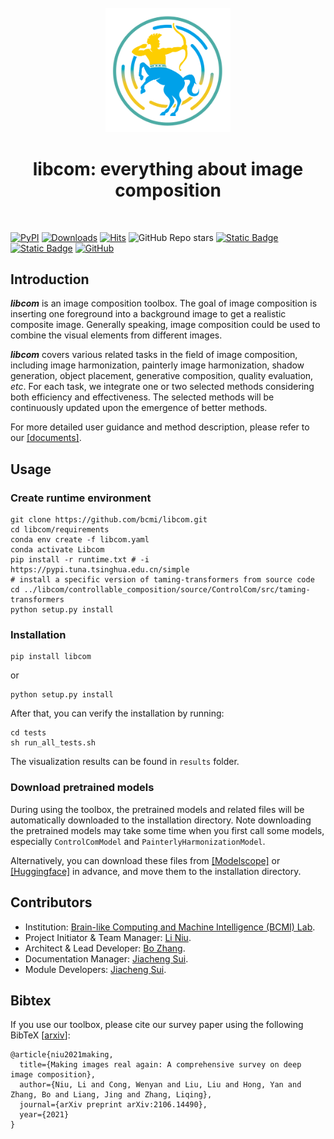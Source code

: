<div align="center">
</br>
<img src="resources/LOGO.png" width="200" />

</div>

<h1 align="center">libcom: everything about image composition</h1>

</br>

[![PyPI](https://img.shields.io/pypi/v/libcom)](https://pypi.org/project/libcom)
[![Downloads](https://static.pepy.tech/badge/libcom)](https://pepy.tech/project/libcom)
[![Hits](https://hits.sh/github.com/bcmi/libcom.svg?label=views&extraCount=239)](https://hits.sh/github.com/bcmi/libcom/)
![GitHub Repo stars](https://img.shields.io/github/stars/bcmi/libcom)
[![Static Badge](https://img.shields.io/badge/Image%20Composition%20Demo-Green)](https://bcmi.sjtu.edu.cn/home/niuli/demo_image_composition/)
[![Static Badge](https://img.shields.io/badge/survey-arxiv%3A2106.14490-red)](https://arxiv.org/pdf/2106.14490.pdf)
[![GitHub](https://img.shields.io/github/license/bcmi/libcom)](https://github.com/bcmi/libcom/blob/main/LICENSE)

## Introduction
**_libcom_** is an image composition toolbox. The goal of image composition is inserting one foreground into a background image to get a realistic composite image. Generally speaking, image composition could be used to combine the visual elements from different images.

**_libcom_** covers various related tasks in the field of image composition, including image harmonization, painterly image harmonization, shadow generation, object placement, generative composition, quality evaluation, *etc*. For each task, we integrate one or two selected methods considering both efficiency and effectiveness. The selected methods will be continuously updated upon the emergence of better methods. 

For more detailed user guidance and method description, please refer to our [[documents]](https://libcom.readthedocs.io/en/latest/). 

## Usage

### Create runtime environment

```shell
git clone https://github.com/bcmi/libcom.git
cd libcom/requirements
conda env create -f libcom.yaml
conda activate Libcom
pip install -r runtime.txt # -i https://pypi.tuna.tsinghua.edu.cn/simple
# install a specific version of taming-transformers from source code
cd ../libcom/controllable_composition/source/ControlCom/src/taming-transformers
python setup.py install
```

### Installation
```shell
pip install libcom
```
or
```shell
python setup.py install
```
After that, you can verify the installation by running:
```shell
cd tests
sh run_all_tests.sh
```
The visualization results can be found in `results` folder.

### Download pretrained models
During using the toolbox, the pretrained models and related files will be automatically downloaded to the installation directory. Note downloading the pretrained models may take some time when you first call some models, especially `ControlComModel` and `PainterlyHarmonizationModel`.

Alternatively, you can download these files from [[Modelscope]](https://modelscope.cn/models/bcmizb/Libcom_pretrained_models/files) or [[Huggingface]](https://huggingface.co/BCMIZB/Libcom_pretrained_models/tree/main) in advance, and move them to the installation directory.

## Contributors
- Institution: [Brain-like Computing and Machine Intelligence (BCMI) Lab](https://bcmi.sjtu.edu.cn/).
- Project Initiator & Team Manager: [Li Niu](https://www.ustcnewly.com/index.html). 
- Architect & Lead Developer: [Bo Zhang](https://bo-zhang-cs.github.io/).   
- Documentation Manager: [Jiacheng Sui](https://github.com/charlessjc).
- Module Developers: [Jiacheng Sui](https://github.com/charlessjc).

## Bibtex

If you use our toolbox, please cite our survey paper using the following BibTeX  [[arxiv](https://arxiv.org/pdf/2106.14490.pdf)]:

```
@article{niu2021making,
  title={Making images real again: A comprehensive survey on deep image composition},
  author={Niu, Li and Cong, Wenyan and Liu, Liu and Hong, Yan and Zhang, Bo and Liang, Jing and Zhang, Liqing},
  journal={arXiv preprint arXiv:2106.14490},
  year={2021}
}
```
